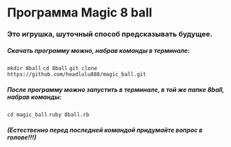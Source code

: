 # Программа Magic 8 ball
### Это игрушка, шуточный способ предсказывать будущее.

##### Скачать программу можно, набрав команды в терминале:
``` mkdir 8ball ```
``` cd 8ball ```
``` git clone https://github.com/headlulu888/magic_ball.git ```

##### После программу можно запустить в терминале, в той же папке 8ball, набрав команды:
``` cd magic_ball ```
``` ruby 8ball.rb ```
#### *(Естественно перед последней командой придумайте вопрос в голове!!!)*
